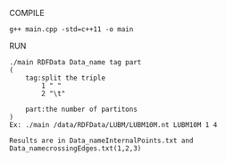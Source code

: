 COMPILE
	
	g++ main.cpp -std=c++11 -o main

RUN
	
	./main RDFData Data_name tag part
	(
		tag:split the triple
			1 " "
			2 "\t"

		part:the number of partitons
	)
	Ex:	./main /data/RDFData/LUBM/LUBM10M.nt LUBM10M 1 4

	Results are in Data_nameInternalPoints.txt and Data_namecrossingEdges.txt(1,2,3)
	
